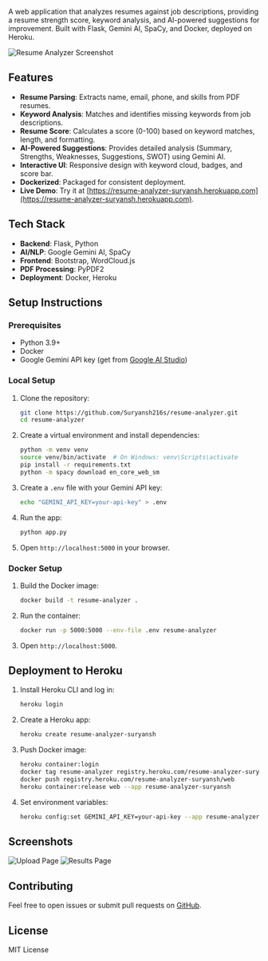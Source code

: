 A web application that analyzes resumes against job descriptions, providing a resume strength score, keyword analysis, and AI-powered suggestions for improvement. Built with Flask, Gemini AI, SpaCy, and Docker, deployed on Heroku.

 ![Resume Analyzer Screenshot](screenshots/screenshot.png)

 ## Features
 - **Resume Parsing**: Extracts name, email, phone, and skills from PDF resumes.
 - **Keyword Analysis**: Matches and identifies missing keywords from job descriptions.
 - **Resume Score**: Calculates a score (0-100) based on keyword matches, length, and formatting.
 - **AI-Powered Suggestions**: Provides detailed analysis (Summary, Strengths, Weaknesses, Suggestions, SWOT) using Gemini AI.
 - **Interactive UI**: Responsive design with keyword cloud, badges, and score bar.
 - **Dockerized**: Packaged for consistent deployment.
 - **Live Demo**: Try it at [https://resume-analyzer-suryansh.herokuapp.com](https://resume-analyzer-suryansh.herokuapp.com).

 ## Tech Stack
 - **Backend**: Flask, Python
 - **AI/NLP**: Google Gemini AI, SpaCy
 - **Frontend**: Bootstrap, WordCloud.js
 - **PDF Processing**: PyPDF2
 - **Deployment**: Docker, Heroku

 ## Setup Instructions
 ### Prerequisites
 - Python 3.9+
 - Docker
 - Google Gemini API key (get from [Google AI Studio](https://makersuite.google.com/))

 ### Local Setup
 1. Clone the repository:
    ```bash
    git clone https://github.com/Suryansh216s/resume-analyzer.git
    cd resume-analyzer
    ```
 2. Create a virtual environment and install dependencies:
    ```bash
    python -m venv venv
    source venv/bin/activate  # On Windows: venv\Scripts\activate
    pip install -r requirements.txt
    python -m spacy download en_core_web_sm
    ```
 3. Create a `.env` file with your Gemini API key:
    ```bash
    echo "GEMINI_API_KEY=your-api-key" > .env
    ```
 4. Run the app:
    ```bash
    python app.py
    ```
 5. Open `http://localhost:5000` in your browser.

 ### Docker Setup
 1. Build the Docker image:
    ```bash
    docker build -t resume-analyzer .
    ```
 2. Run the container:
    ```bash
    docker run -p 5000:5000 --env-file .env resume-analyzer
    ```
 3. Open `http://localhost:5000`.

 ## Deployment to Heroku
 1. Install Heroku CLI and log in:
    ```bash
    heroku login
    ```
 2. Create a Heroku app:
    ```bash
    heroku create resume-analyzer-suryansh
    ```
 3. Push Docker image:
    ```bash
    heroku container:login
    docker tag resume-analyzer registry.heroku.com/resume-analyzer-suryansh/web
    docker push registry.heroku.com/resume-analyzer-suryansh/web
    heroku container:release web --app resume-analyzer-suryansh
    ```
 4. Set environment variables:
    ```bash
    heroku config:set GEMINI_API_KEY=your-api-key --app resume-analyzer-suryansh
    ```

 ## Screenshots
 ![Upload Page](screenshots/upload.png)
 ![Results Page](screenshots/results.png)

 ## Contributing
 Feel free to open issues or submit pull requests on [GitHub](https://github.com/Suryansh216s/resume-analyzer).

 ## License
 MIT License
